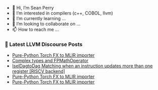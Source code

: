 - 👋 Hi, I’m Sean Perry
- 👀 I’m interested in compilers (c++, COBOL, llvm)
- 🌱 I’m currently learning ...
- 💞️ I’m looking to collaborate on ...
- 📫 How to reach me ...

<!---
s66perry/s66perry is a ✨ special ✨ repository because its `README.md` (this file) appears on your GitHub profile.
You can click the Preview link to take a look at your changes.
--->
### 📕 Latest LLVM Discourse Posts

<!-- DISCOURSE-LLVM:START -->
- [Pure-Python Torch FX to MLIR importer](https://discourse.llvm.org/t/pure-python-torch-fx-to-mlir-importer/70333#post_4)
- [Complex types and FPMathOperator](https://discourse.llvm.org/t/complex-types-and-fpmathoperator/70254#post_10)
- [IselDagtoDag Matching when an instruction updates more than one register [RISCV backend]](https://discourse.llvm.org/t/iseldagtodag-matching-when-an-instruction-updates-more-than-one-register-riscv-backend/70336#post_1)
- [Pure-Python Torch FX to MLIR importer](https://discourse.llvm.org/t/pure-python-torch-fx-to-mlir-importer/70333#post_3)
- [Pure-Python Torch FX to MLIR importer](https://discourse.llvm.org/t/pure-python-torch-fx-to-mlir-importer/70333#post_2)
<!-- DISCOURSE-LLVM:END -->
